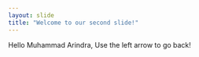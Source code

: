 ```yaml
---
layout: slide
title: "Welcome to our second slide!"
---
```

Hello Muhammad Arindra,
Use the left arrow to go back!
